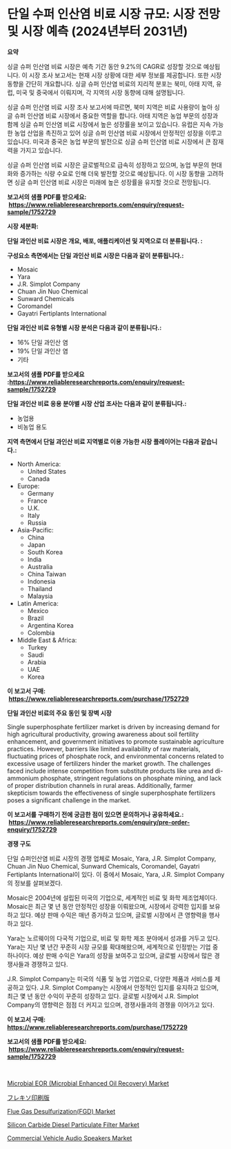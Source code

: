<p><h1>단일 수퍼 인산염 비료 시장 규모: 시장 전망 및 시장 예측 (2024년부터 2031년)</h1></p><p><strong>요약</strong></p>
<p><p>싱글 슈퍼 인산염 비료 시장은 예측 기간 동안 9.2%의 CAGR로 성장할 것으로 예상됩니다. 이 시장 조사 보고서는 현재 시장 상황에 대한 세부 정보를 제공합니다. 또한 시장 동향을 간단히 개요합니다. 싱글 슈퍼 인산염 비료의 지리적 분포는 북미, 아태 지역, 유럽, 미국 및 중국에서 이뤄지며, 각 지역의 시장 동향에 대해 설명됩니다.</p><p>싱글 슈퍼 인산염 비료 시장 조사 보고서에 따르면, 북미 지역은 비료 사용량이 높아 싱글 슈퍼 인산염 비료 시장에서 중요한 역할을 합니다. 아태 지역은 농업 부문의 성장과 함께 싱글 슈퍼 인산염 비료 시장에서 높은 성장률을 보이고 있습니다. 유럽은 지속 가능한 농업 산업을 촉진하고 있어 싱글 슈퍼 인산염 비료 시장에서 안정적인 성장을 이루고 있습니다. 미국과 중국은 농업 부문의 발전으로 싱글 슈퍼 인산염 비료 시장에서 큰 잠재력을 가지고 있습니다.</p><p>싱글 슈퍼 인산염 비료 시장은 글로벌적으로 급속히 성장하고 있으며, 농업 부문의 현대화와 증가하는 식량 수요로 인해 더욱 발전할 것으로 예상됩니다. 이 시장 동향을 고려하면 싱글 슈퍼 인산염 비료 시장은 미래에 높은 성장률을 유지할 것으로 전망됩니다.</p></p>
<p><strong>보고서의 샘플 PDF를 받으세요: &nbsp;<a href="https://www.reliableresearchreports.com/enquiry/request-sample/1752729">https://www.reliableresearchreports.com/enquiry/request-sample/1752729</a></strong></p>
<p><strong>시장 세분화:</strong></p>
<p><strong> 단일 과인산 비료 시장은 개요, 배포, 애플리케이션 및 지역으로 더 분류됩니다. :</strong></p>
<p><strong>구성요소 측면에서는 단일 과인산 비료 시장은 다음과 같이 분류됩니다.:</strong></p>
<p><ul><li>Mosaic</li><li>Yara</li><li>J.R. Simplot Company</li><li>Chuan Jin Nuo Chemical</li><li>Sunward Chemicals</li><li>Coromandel</li><li>Gayatri Fertiplants International</li></ul></p>
<p><strong> 단일 과인산 비료 유형별 시장 분석은 다음과 같이 분류됩니다.:</strong></p>
<p><ul><li>16% 단일 과인산 염</li><li>19% 단일 과인산 염</li><li>기타</li></ul></p>
<p><strong>보고서의 샘플 PDF를 받으세요 :<a href="https://www.reliableresearchreports.com/enquiry/request-sample/1752729">https://www.reliableresearchreports.com/enquiry/request-sample/1752729</a></strong></p>
<p><strong> 단일 과인산 비료 응용 분야별 시장 산업 조사는 다음과 같이 분류됩니다.:</strong></p>
<p><ul><li>농업용</li><li>비농업 용도</li></ul></p>
<p><strong>지역 측면에서 단일 과인산 비료 지역별로 이용 가능한 시장 플레이어는 다음과 같습니다.:</strong></p>
<p><ul>
    <li>
        North America:
        <ul>
            <li>United States</li>
            <li>Canada</li>
        </ul>
    </li>
    <li>
        Europe:
        <ul>
            <li>Germany</li>
            <li>France</li>
            <li>U.K.</li>
            <li>Italy</li>
            <li>Russia</li>
        </ul>
    </li>
    <li>
        Asia-Pacific:
        <ul>
            <li>China</li>
            <li>Japan</li>
            <li>South Korea</li>
            <li>India</li>
            <li>Australia</li>
            <li>China Taiwan</li>
            <li>Indonesia</li>
            <li>Thailand</li>
            <li>Malaysia</li>
        </ul>
    </li>
    <li>
        Latin America:
        <ul>
            <li>Mexico</li>
            <li>Brazil</li>
            <li>Argentina Korea</li>
            <li>Colombia</li>
        </ul>
    </li>
    <li>
        Middle East & Africa:
        <ul>
            <li>Turkey</li>
            <li>Saudi</li>
            <li>Arabia</li>
            <li>UAE</li>
            <li>Korea</li>
        </ul>
    </li>
    </ul></p>
<p><strong>이 보고서 구매: &nbsp;<a href="https://www.reliableresearchreports.com/purchase/1752729">https://www.reliableresearchreports.com/purchase/1752729</a></strong></p>
<p><strong>단일 과인산 비료의 주요 동인 및 장벽 시장</strong></p>
<p><p>Single superphosphate fertilizer market is driven by increasing demand for high agricultural productivity, growing awareness about soil fertility enhancement, and government initiatives to promote sustainable agriculture practices. However, barriers like limited availability of raw materials, fluctuating prices of phosphate rock, and environmental concerns related to excessive usage of fertilizers hinder the market growth. The challenges faced include intense competition from substitute products like urea and di-ammonium phosphate, stringent regulations on phosphate mining, and lack of proper distribution channels in rural areas. Additionally, farmer skepticism towards the effectiveness of single superphosphate fertilizers poses a significant challenge in the market.</p></p>
<p><strong>이 보고서를 구매하기 전에 궁금한 점이 있으면 문의하거나 공유하세요.: &nbsp;<a href="https://www.reliableresearchreports.com/enquiry/pre-order-enquiry/1752729">https://www.reliableresearchreports.com/enquiry/pre-order-enquiry/1752729</a></strong></p>
<p><strong>경쟁 구도</strong></p>
<p><p>단일 슈퍼인산염 비료 시장의 경쟁 업체로 Mosaic, Yara, J.R. Simplot Company, Chuan Jin Nuo Chemical, Sunward Chemicals, Coromandel, Gayatri Fertiplants International이 있다. 이 중에서 Mosaic, Yara, J.R. Simplot Company의 정보를 살펴보겠다.</p><p>Mosaic은 2004년에 설립된 미국의 기업으로, 세계적인 비료 및 화학 제조업체이다. Mosaic은 최근 몇 년 동안 안정적인 성장을 이뤄왔으며, 시장에서 강력한 입지를 보유하고 있다. 예상 판매 수익은 매년 증가하고 있으며, 글로벌 시장에서 큰 영향력을 행사하고 있다.</p><p>Yara는 노르웨이의 다국적 기업으로, 비료 및 화학 제조 분야에서 성과를 거두고 있다. Yara는 지난 몇 년간 꾸준히 시장 규모를 확대해왔으며, 세계적으로 인정받는 기업 중 하나이다. 예상 판매 수익은 Yara의 성장을 보여주고 있으며, 글로벌 시장에서 많은 경쟁사들과 경쟁하고 있다.</p><p>J.R. Simplot Company는 미국의 식품 및 농업 기업으로, 다양한 제품과 서비스를 제공하고 있다. J.R. Simplot Company는 시장에서 안정적인 입지를 유지하고 있으며, 최근 몇 년 동안 수익이 꾸준히 성장하고 있다. 글로벌 시장에서 J.R. Simplot Company의 영향력은 점점 더 커지고 있으며, 경쟁사들과의 경쟁을 이어가고 있다.</p></p>
<p><strong>이 보고서 구매: &nbsp; <a href="https://www.reliableresearchreports.com/purchase/1752729">https://www.reliableresearchreports.com/purchase/1752729</a></strong></p>
<p><strong>보고서의 샘플 PDF를 받으세요: &nbsp;<a href="https://www.reliableresearchreports.com/enquiry/request-sample/1752729">https://www.reliableresearchreports.com/enquiry/request-sample/1752729</a></strong><strong></strong></p>
<p>&nbsp;</p>
<p><p><a href="https://github.com/abdelrhmankishk22/Market-Research-Report-List-3/blob/main/microbial-eor-microbial-enhanced-oil-recovery-market.md">Microbial EOR (Microbial Enhanced Oil Recovery) Market</a></p><p><a href="https://github.com/lrlmopnhwd79300/Market-Research-Report-List-1/blob/main/311060116569.md">フレキソ印刷版</a></p><p><a href="https://github.com/joannagoyvaerts/Market-Research-Report-List-2/blob/main/flue-gas-desulfurizationfgd-market.md">Flue Gas Desulfurization(FGD) Market</a></p><p><a href="https://issuu.com/reportprime-2/docs/silicon-carbide-diesel-particulate-filter-market-s">Silicon Carbide Diesel Particulate Filter Market</a></p><p><a href="https://issuu.com/reportprime-2/docs/commercial-vehicle-audio-speakers-market-size-2030">Commercial Vehicle Audio Speakers Market</a></p></p>